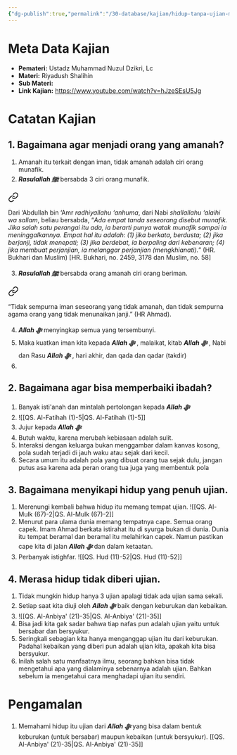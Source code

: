 ```yaml
---
{"dg-publish":true,"permalink":"/30-database/kajian/hidup-tanpa-ujian-mungkinkah/","tags":["kajian","RiyadushShalihin"]}
---
```



# Meta Data Kajian
<div><ul class="dataview list-view-ul"><li><span><strong>Pemateri:</strong> Ustadz Muhammad Nuzul Dzikri, Lc</span></li><li><span><strong>Materi:</strong> Riyadush Shalihin</span></li><li><span><strong>Sub Materi:</strong>  </span></li><li><span><strong>Link Kajian:</strong> <a rel="noopener nofollow" class="external-link" href="https://www.youtube.com/watch?v=hJzeSEsU5Jg" target="_blank">https://www.youtube.com/watch?v=hJzeSEsU5Jg</a></span></li></ul></div>

 




# Catatan Kajian
## 1.  Bagaimana agar menjadi orang yang amanah?
1. Amanah itu terkait dengan iman, tidak amanah adalah ciri orang munafik.
2. ***Rasulallah ﷺ***  bersabda 3 ciri orang munafik. 
<div class="transclusion internal-embed is-loaded"><a class="markdown-embed-link" href="/30-database/al-hadits/hadits-ciri-orang-munafik/" aria-label="Open link"><svg xmlns="http://www.w3.org/2000/svg" width="24" height="24" viewBox="0 0 24 24" fill="none" stroke="currentColor" stroke-width="2" stroke-linecap="round" stroke-linejoin="round" class="svg-icon lucide-link"><path d="M10 13a5 5 0 0 0 7.54.54l3-3a5 5 0 0 0-7.07-7.07l-1.72 1.71"></path><path d="M14 11a5 5 0 0 0-7.54-.54l-3 3a5 5 0 0 0 7.07 7.07l1.71-1.71"></path></svg></a><div class="markdown-embed">




  Dari ‘Abdullah bin ‘Amr _radhiyallahu ‘anhuma_, dari Nabi _shallallahu ‘alaihi wa sallam_, beliau bersabda, “_Ada empat tanda seseorang disebut munafik. Jika salah satu perangai itu ada, ia berarti punya watak munafik sampai ia meninggalkannya. Empat hal itu adalah: (1) jika berkata, berdusta; (2) jika berjanji, tidak menepati; (3) jika berdebat, ia berpaling dari kebenaran; (4) jika membuat perjanjian, ia melanggar perjanjian (mengkhianati)._” (HR. Bukhari dan Muslim) [HR. Bukhari, no. 2459, 3178 dan Muslim, no. 58]

</div></div>

3. ***Rasulallah ﷺ***  bersabda orang amanah ciri orang beriman. 
<div class="transclusion internal-embed is-loaded"><a class="markdown-embed-link" href="/30-database/al-hadits/hadits-ciri-orang-beriman-itu-beriman/" aria-label="Open link"><svg xmlns="http://www.w3.org/2000/svg" width="24" height="24" viewBox="0 0 24 24" fill="none" stroke="currentColor" stroke-width="2" stroke-linecap="round" stroke-linejoin="round" class="svg-icon lucide-link"><path d="M10 13a5 5 0 0 0 7.54.54l3-3a5 5 0 0 0-7.07-7.07l-1.72 1.71"></path><path d="M14 11a5 5 0 0 0-7.54-.54l-3 3a5 5 0 0 0 7.07 7.07l1.71-1.71"></path></svg></a><div class="markdown-embed">




  “Tidak sempurna iman seseorang yang tidak amanah, dan tidak sempurna agama orang yang tidak menunaikan janji.” (HR Ahmad).

</div></div>

4. ***Allah ﷻ*** menyingkap semua yang tersembunyi.
5. Maka kuatkan iman kita kepada ***Allah ﷻ*** , malaikat, kitab ***Allah ﷻ*** , Nabi dan Rasu ***Allah ﷻ*** , hari akhir, dan qada dan qadar (takdir)
6. 

## 2. Bagaimana agar bisa memperbaiki ibadah?
1. Banyak isti'anah dan mintalah pertolongan kepada ***Allah ﷻ*** 
2. ![[QS. Al-Fatihah (1)-5\|QS. Al-Fatihah (1)-5]]
3. Jujur kepada ***Allah ﷻ*** 
4. Butuh waktu, karena merubah kebiasaan adalah sulit.
5. Interaksi dengan keluarga bukan menggambar dalam kanvas kosong, pola sudah terjadi di jauh waku atau sejak dari kecil. 
6. Secara umum itu adalah pola yang dibuat orang tua sejak dulu, jangan putus asa karena ada peran orang tua juga yang membentuk pola  

## 3. Bagaimana menyikapi hidup yang penuh ujian.
1. Merenungi kembali bahwa hidup itu memang tempat ujian. ![[QS. Al-Mulk (67)-2\|QS. Al-Mulk (67)-2]]
2. Menurut para ulama dunia memang tempatnya cape. Semua orang capek. Imam Ahmad berkata istirahat itu di syurga bukan di dunia. Dunia itu tempat beramal dan beramal itu melahirkan capek. Namun pastikan cape kita di jalan ***Allah ﷻ*** dan dalam ketaatan.
3. Perbanyak istighfar. ![[QS. Hud (11)-52\|QS. Hud (11)-52]]
## 4. Merasa hidup tidak diberi ujian.
1. Tidak mungkin hidup hanya 3 ujian apalagi tidak ada ujian sama sekali.
2. Setiap saat kita diuji oleh ***Allah ﷻ*** baik dengan keburukan dan kebaikan.
3. ![[QS. Al-Anbiya' (21)-35\|QS. Al-Anbiya' (21)-35]]
4. Bisa jadi kita gak sadar bahwa tiap nafas pun adalah ujian yaitu untuk bersabar dan bersyukur.
5. Seringkali sebagian kita hanya menganggap ujian itu dari keburukan. Padahal kebaikan yang diberi pun adalah ujian kita, apakah kita bisa bersyukur.
6. Inilah salah satu manfaatnya ilmu, seorang bahkan bisa tidak mengetahui apa yang dialaminya sebenarnya adalah ujian. Bahkan sebelum ia mengetahui cara menghadapi ujian itu sendiri.
# Pengamalan
1. Memahami hidup itu ujian dari ***Allah ﷻ*** yang bisa dalam bentuk keburukan (untuk bersabar) maupun kebaikan (untuk bersyukur). [[QS. Al-Anbiya' (21)-35\|QS. Al-Anbiya' (21)-35]]
 
